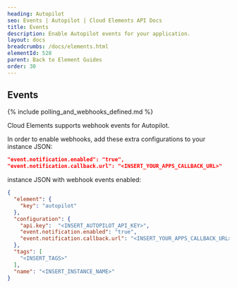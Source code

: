 ```yaml
---
heading: Autopilot
seo: Events | Autopilot | Cloud Elements API Docs
title: Events
description: Enable Autopilot events for your application.
layout: docs
breadcrumbs: /docs/elements.html
elementId: 528
parent: Back to Element Guides
order: 30
---
```


## Events

{% include polling_and_webhooks_defined.md %}

Cloud Elements supports webhook events for Autopilot.

In order to enable webhooks, add these extra configurations to your instance JSON:

```JSON
"event.notification.enabled": "true",
"event.notification.callback.url": "<INSERT_YOUR_APPS_CALLBACK_URL>"
```

instance JSON with webhook events enabled:

```json
{
  "element": {
    "key": "autopilot"
  },
  "configuration": {
    "api.key":  "<INSERT_AUTOPILOT_API_KEY>",
    "event.notification.enabled": "true",
    "event.notification.callback.url": "<INSERT_YOUR_APPS_CALLBACK_URL>"
  },
  "tags": [
    "<INSERT_TAGS>"
  ],
  "name": "<INSERT_INSTANCE_NAME>"
}
```
